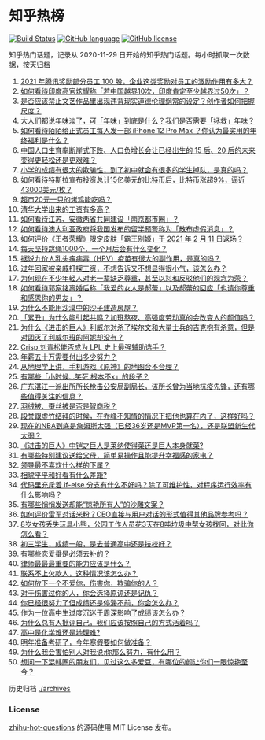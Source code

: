 # 知乎热榜
[![Build Status](https://github.com/ToWeLong/zhihu-hot-questions/workflows/CI/badge.svg)](https://github.com/ToWeLong/zhihu-hot-questions/actions)
[![GitHub language](https://img.shields.io/badge/language-golang-orange.svg)](https://golang.org/)
[![GitHub license](https://img.shields.io/github/license/ToWeLong/zhihu-hot-questions)](https://github.com/ToWeLong/zhihu-hot-questions/blob/main/LICENSE)

知乎热门话题，记录从 2020-11-29 日开始的知乎热门话题。每小时抓取一次数据，按天[归档](./archives)

<!-- BEGIN -->

1. [2021 年腾讯奖励部分员工 100 股，企业这类奖励对员工的激励作用有多大？](https://www.zhihu.com/question/443423122)
1. [如何看待印度高官炫耀称「若中国越界10次，印度肯定至少越界过50次」？](https://www.zhihu.com/question/443410219)
1. [是否应该禁止文艺作品里出现违背现实道德伦理纲常的设定？创作者如何把握尺度？](https://www.zhihu.com/question/442471252)
1. [大人们都说年味淡了，可「年味」到底是什么？我们是否需要「拯救」年味？](https://www.zhihu.com/question/442835821)
1. [如何看待陌陌给正式员工每人发一部 iPhone 12 Pro Max ？你认为最实用的年终福利是什么？](https://www.zhihu.com/question/443424831)
1. [中国人口生育率断崖式下跌、人口负增长会让已经出生的 15 后、20 后的未来变得更轻松还是更艰难？](https://www.zhihu.com/question/443275766)
1. [小学的成绩有很大的欺骗性，到了初中就会有很多的学生掉队，是真的吗？](https://www.zhihu.com/question/433616847)
1. [如何看待特斯拉宣布投资总计15亿美元的比特币后，比特币涨超9%，逼近43000美元/枚？](https://www.zhihu.com/question/443502239)
1. [超市20元一只的烤鸡能吃吗？](https://www.zhihu.com/question/442735401)
1. [清华大学出来的工资有多高？](https://www.zhihu.com/question/373079772)
1. [如何看待江苏、安徽两省共同建设「南京都市圈」？](https://www.zhihu.com/question/443422699)
1. [如何看待澳大利亚政府将我国发布的留学预警称为「散布虚假消息」？](https://www.zhihu.com/question/443409835)
1. [如何评价《王者荣耀》限定皮肤「霸王别姬」于 2021 年 2 月 11 日返场？](https://www.zhihu.com/question/443364664)
1. [每天坚持跳绳1000个，一个月后会有什么变化？](https://www.zhihu.com/question/400648101)
1. [据说九价人乳头瘤病毒（HPV）疫苗有很大的副作用，是真的吗？](https://www.zhihu.com/question/315444414)
1. [过年回家被亲戚打探工资，不想告诉又不想显得很小气，该怎么办？](https://www.zhihu.com/question/443338258)
1. [为何现在不少年轻人对老一辈缺乏尊重，甚至以怼和反驳他们的观念为荣？](https://www.zhihu.com/question/441091955)
1. [如何看待郭家铭离婚后称「我爱的女人是郝蕾」以及郝蕾的回应「也请你尊重和感恩你的男友」？](https://www.zhihu.com/question/443416093)
1. [为什么不能用沙漠中的沙子建造房屋？](https://www.zhihu.com/question/419597466)
1. [「累丑」为什么能引起共鸣？加班熬夜、高强度劳动真的会改变人的颜值吗？](https://www.zhihu.com/question/443459906)
1. [为什么《进击的巨人》利威尔对杀了埃尔文和大量士兵的吉克抱有杀意，但是对团灭了利威尔班的阿妮却没有？](https://www.zhihu.com/question/442421883)
1. [Crisp 刘青松能否成为 LPL 史上最强辅助选手？](https://www.zhihu.com/question/442120329)
1. [年薪五十万需要付出多少努力？](https://www.zhihu.com/question/385732321)
1. [从地理学上讲，手机游戏《原神》的地图合不合理？](https://www.zhihu.com/question/442860960)
1. [有哪些「小时候…笑死 根本不x」的段子？](https://www.zhihu.com/question/443220155)
1. [广东湛江一派出所所长枪击公安局副局长，该所长曾为当地抗疫先锋，还有哪些值得关注的信息？](https://www.zhihu.com/question/443424525)
1. [羽绒被、蚕丝被是否是智商税？](https://www.zhihu.com/question/263359954)
1. [段誉跟虚竹结拜的时候，在乔峰不知情的情况下把他也算在内了，这样好吗？](https://www.zhihu.com/question/443268531)
1. [现在的NBA到底是詹姆斯太强（已经36岁还是MVP第一名），还是联盟新生代太弱？](https://www.zhihu.com/question/442111214)
1. [《进击的巨人》中铠之巨人是莱纳使得菜还是巨人本身就菜?](https://www.zhihu.com/question/374117590)
1. [有哪些特别建议送给父母，简单易操作且能提升幸福感的家电？](https://www.zhihu.com/question/437319300)
1. [领导最不喜欢什么样的下属？](https://www.zhihu.com/question/401065430)
1. [相貌平平和好看有什么差距?](https://www.zhihu.com/question/436671368)
1. [代码里充斥着 if-else 分支有什么不好吗？除了可维护性，对程序运行效率有什么影响吗？](https://www.zhihu.com/question/441518636)
1. [有哪些悄悄发送却能“惊艳所有人”的沙雕文案？](https://www.zhihu.com/question/443152285)
1. [如何评价雷军对话米粉？CEO直接与用户对话的形式值得其他品牌参考吗？](https://www.zhihu.com/question/443423710)
1. [8岁女孩丢失玩具小熊，公园工作人员花3天在8吨垃圾中帮女孩找回，对此你怎么看？](https://www.zhihu.com/question/443261024)
1. [初三学生，成绩一般，是去普通高中还是技校好？](https://www.zhihu.com/question/443373196)
1. [有哪些恋爱番是必须去补的？](https://www.zhihu.com/question/442789866)
1. [律师最最最重要的能力应该是什么？](https://www.zhihu.com/question/443168759)
1. [联系不上欠款人，这种情况该怎么办？](https://www.zhihu.com/question/440835066)
1. [如何放下一个不爱你，伤害你，欺骗你的人？](https://www.zhihu.com/question/441476599)
1. [对于伤害过你的人，你会选择原谅还是记仇？](https://www.zhihu.com/question/441386045)
1. [你已经很努力了但成绩还是停滞不前，你会怎么办？](https://www.zhihu.com/question/442414215)
1. [作为一位高中生过度沉迷于周深影响了成绩该怎么办？](https://www.zhihu.com/question/443324512)
1. [为什么总有人批评自己，我们应该按照自己的方式活着吗？](https://www.zhihu.com/question/441720191)
1. [高中是化学难还是地理难?](https://www.zhihu.com/question/382657517)
1. [明年准备考研了，今年寒假要如何做准备？](https://www.zhihu.com/question/22519912)
1. [为什么我会害怕别人对我说:你那么努力，有什么用？](https://www.zhihu.com/question/440038205)
1. [想问一下混韩圈的朋友们，见过这么多爱豆，有哪位的颜让你们一眼惊艳至今？](https://www.zhihu.com/question/441018533)

<!-- END -->

历史归档 [./archives](./archives)


### License
[zhihu-hot-questions](https://github.com/towelong/zhihu-hot-questions) 的源码使用 MIT License 发布。